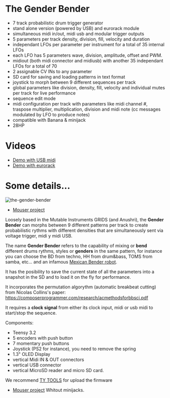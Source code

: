# The Gender Bender

* 7 track probabilistic drum trigger generator
* stand alone version (powered by USB) and eurorack module
* simultaneous midi in/out, midi usb and modular trigger outputs
* 5 parameters per track density, division, fill, velocity and duration
* independant LFOs per parameter per instrument for a total of 35 internal LFOs
* each LFO has 5 parameters wave, division, amplitude, offset and PWM.
* midiout (both midi connector and midiusb) with another 35 independant LFOs for a total of 70
* 2 assignable CV INs to any parameter
* SD card for saving and loading patterns in text format
* joystick to morph between 9 different sequences per track
* global parameters like division, density, fill, velocity and individual mutes per track for live performance
* sequence edit mode
* midi configuration per track with parameters like midi channel #, traspose multiplier, multiplication, division and midi note (cc messages modulated by LFO to produce notes)
* compatible with Banana & minijack
* 28HP

# Videos

* [Demo with USB midi](https://www.youtube.com/watch?v=14ep21vwbiA)
* [Demo with eurorack](https://www.youtube.com/watch?v=5kgbRU3wxxo)

# Some details...

![the-gender-bender](https://user-images.githubusercontent.com/6823868/29998083-3386c7a6-9022-11e7-9b96-6b8f59b2f1cc.jpg)

- [Mouser project](https://www.mouser.es/ProjectManager/ProjectDetail.aspx?State=EDIT&ProjectGUID=648036c1-8d6a-4717-aa2b-a728f60b2be2)

Loosely based in the Mutable Instruments GRIDS (and Anushri), the __Gender Bender__ can morphs between 9 different patterns per track to create probabilistic rythms with different densities that are simultaneously sent via voltage trigger, midi y midi USB.

The name __Gender Bender__ refers to the capability of mixing or __bend__ different drums rythms, styles or __genders__ in the same pattern, for instance you can choose the BD from techno, HH from drum&bass, TOMS from samba, etc... and an infamous [Mexican Bender robot](https://en.wikipedia.org/wiki/Bender_(Futurama)).

It has the posibility to save the current state of all the parameters into a snapshot in the SD and to load it on the fly for performance.

It incorporates the permutation algorythm (automatic breakbeat
cutting) from Nicolas Collins's paper:
https://composerprogrammer.com/research/acmethodsforbbsci.pdf

It requires a __clock signal__ from either its clock input, midi or usb midi to start/stop the sequence.

Components:
* Teensy 3.2
* 5 encoders with push button
* 7 momentary push buttons
* Joystick (PS2 for instance), you need to remove the spring
* 1.3" OLED Display
* vertical Midi IN & OUT connectors
* vertical USB connector
* vertical MicroSD reader and micro SD card.

We recommend [TY TOOLS](http://neodd.com/tytools) for upload the firmware

- [Mouser project](https://www.mouser.es/ProjectManager/ProjectDetail.aspx?State=EDIT&ProjectGUID=f296fdb6-94c8-4a3b-bbea-0cd3ca61aec2) Whitout minijacks.
